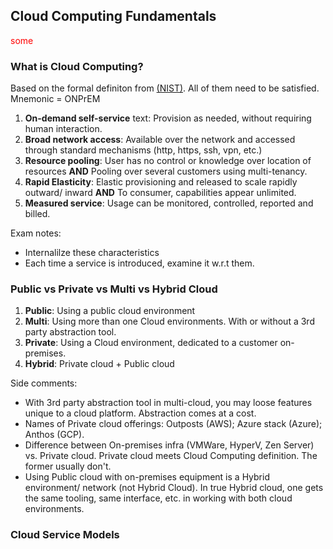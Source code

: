 ## Cloud Computing Fundamentals
<span style="color:red">some
### What is Cloud Computing?
Based on the formal definiton from [(NIST)](https://github.com/shamasun/SAA-C03/blob/703d03ef3e8df7f3fa2ee3fd2674d5acecf02d07/01.%20Cloud%20Computing%20Fundamentals/nistspecialpublication800-145.pdf). All of them need to be satisfied. Mnemonic = ONPrEM

1. **On-demand self-service** text</span>: Provision as needed, without requiring human interaction.
2. **Broad network access**: Available over the network and accessed through standard mechanisms (http, https, ssh, vpn, etc.)
3. **Resource pooling**: User has no control or knowledge over location of resources **AND** Pooling over several customers using multi-tenancy.
4. **Rapid Elasticity**: Elastic provisioning and released to scale rapidly outward/ inward **AND** To consumer, capabilities appear unlimited. 
5. **Measured service**: Usage can be monitored, controlled, reported and billed.

Exam notes: 
- Internalilze these characteristics
- Each time a service is introduced, examine it w.r.t them.

### Public vs Private vs Multi vs Hybrid Cloud

1. **Public**: Using a public cloud environment
2. **Multi**: Using more than one Cloud environments. With or without a 3rd party abstraction tool.
3. **Private**: Using a Cloud environment, dedicated to a customer on-premises.
4. **Hybrid**: Private cloud + Public cloud

Side comments:
- With 3rd party abstraction tool in multi-cloud, you may loose features unique to a cloud platform. Abstraction comes at a cost.
- Names of Private cloud offerings: Outposts (AWS); Azure stack (Azure); Anthos (GCP).
- Difference between On-premises infra (VMWare, HyperV, Zen Server) vs. Private cloud. Private cloud meets Cloud Computing definition. The former usually don't.
- Using Public cloud with on-premises equipment is a Hybrid environment/ network (not Hybrid Cloud). In true Hybrid cloud, one gets the same tooling, same interface, etc. in working with both cloud environments.

### Cloud Service Models